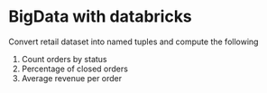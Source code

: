 # BigData with databricks

Convert retail dataset into named tuples and compute the following

1. Count orders by status
2. Percentage of closed orders
3. Average revenue per order
